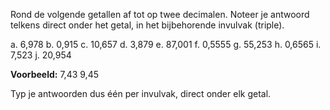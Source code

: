 Rond de volgende getallen af tot op twee decimalen. Noteer je antwoord telkens direct onder het getal, in het bijbehorende invulvak (triple).

a. 6,978
b. 0,915
c. 10,657
d. 3,879
e. 87,001
f. 0,5555
g. 55,253
h. 0,6565
i. 7,523
j. 20,954

**Voorbeeld:**
7,43
9,45

Typ je antwoorden dus één per invulvak, direct onder elk getal.

